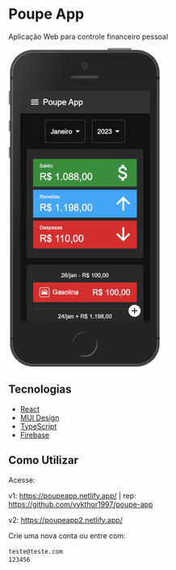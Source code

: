 # Poupe App

Aplicação Web para controle financeiro pessoal

![Tela Inicial do App](./.github/dashboard.png)

## Tecnologias

- [React](https://pt-br.reactjs.org/)
- [MUI Design](https://mui.com/)
- [TypeScript](https://www.typescriptlang.org/)
- [Firebase](https://firebase.google.com/)

## Como Utilizar 

Acesse:

v1: https://poupeapp.netlify.app/ | rep: https://github.com/vykthor1997/poupe-app

v2: https://poupeapp2.netlify.app/

Crie uma nova conta ou entre com:

```
teste@teste.com
123456
```
